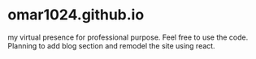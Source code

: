 # omar1024.github.io
my virtual presence for professional purpose. Feel free to use the code. Planning to add blog section and remodel the site using react.

